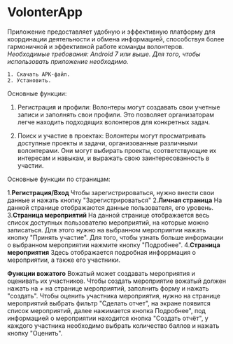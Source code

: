 # **VolonterApp**
Приложение предоставляет удобную и эффективную платформу для координации деятельности и обмена информацией, способствуя более гармоничной и эффективной работе команды волонтеров.
_Необходимые требования: Android 7 или выше. Для того, чтобы использовать приложение необходимо._

    1. Скачать APK-файл.
    2. Установить.

Основные функции:

1. Регистрация и профили: Волонтеры могут создавать свои учетные записи и заполнять свои профили. Это позволяет организаторам легче находить подходящих волонтеров для конкретных задач.

2. Поиск и участие в проектах: Волонтеры могут просматривать доступные проекты и задачи, организованные различными волонтерами. Они могут выбирать проекты, соответствующие их интересам и навыкам, и выражать свою заинтересованность в участии. 

Основные функции по страницам:

1.**Регистрация/Вход**
Чтобы зарегистрироваться, нужно внести свои данные и нажать кнопку "Зарегистрироваться"
2.**Личная страница**
На данной странице отображаются данные пользователя, его уровень.
3.**Страница мероприятий**
На данной странице отображается весь список доступных пользователю мероприятий, на которые можно записаться. Для этого нужно на выбранном мероприятии нажать кнопку "Принять участие". Для того, чтобы узнать больше информации о выбранном мероприятии нажмите кнопку "Подробнее".
4.**Страница мероприятия**
Здесь отображается подробная инфоррмация о мероприятии, а также его участники.


**Функции вожатого**
Вожатый может создавать мероприятия и оценивать их участников. Чтобы создать мероприятие вожатый должен нажать на _+_ на странице мероприятий, заполнить форму и нажать "создать". Чтобы оценить участника мероприятия, нужно на странице мероприятий выбрать фильтр "Сделать отчет", на экране появится список мероприятий, далее нажимается кнопка Подробнее", под информацией о мероприятии находится кнопка "Создать отчёт", у каждого участника необходимо выбрать количество баллов и нажать кнопку "Оценить".
